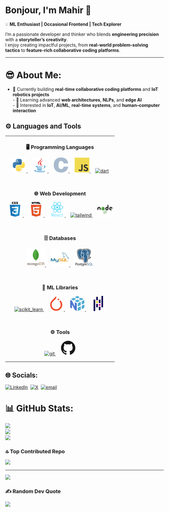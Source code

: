 # Bonjour, I'm Mahir 👋

💡 **ML Enthusiast | Occasional Frontend | Tech Explorer**  

I’m a passionate developer and thinker who blends **engineering precision** with a **storyteller’s creativity**.  
I enjoy creating impactful projects, from **real-world problem-solving tactics** to **feature-rich collaborative coding platforms**.  

---

# 😎 About Me:
- 🔭 Currently building **real-time collaborative coding platforms** and **IoT robotics projects**  <br>- 🌱 Learning advanced **web architectures**, **NLPs**, and **edge AI**  <br>- 🎯 Interested in **IoT**, **AI/ML**, **real-time systems**, and **human–computer interaction**  



## ⚙️ Languages and Tools

<div align="center">

<table>
<tr>
<td align="center" width="100%">

### 🖥️ Programming Languages
<p>
    <a href="https://www.python.org" target="_blank" rel="noreferrer">
        <img src="https://raw.githubusercontent.com/devicons/devicon/master/icons/python/python-original.svg" alt="python" width="48" height="48"/>
    </a>
    &nbsp;&nbsp;&nbsp;
    <a href="https://www.java.com" target="_blank" rel="noreferrer">
        <img src="https://raw.githubusercontent.com/devicons/devicon/master/icons/java/java-original.svg" alt="java" width="48" height="48"/>
    </a>
    &nbsp;&nbsp;&nbsp;
    <a href="https://www.cprogramming.com/" target="_blank" rel="noreferrer">
        <img src="https://raw.githubusercontent.com/devicons/devicon/master/icons/c/c-original.svg" alt="c" width="48" height="48"/>
    </a>
    &nbsp;&nbsp;&nbsp;
    <a href="https://developer.mozilla.org/en-US/docs/Web/JavaScript" target="_blank" rel="noreferrer">
        <img src="https://raw.githubusercontent.com/devicons/devicon/master/icons/javascript/javascript-original.svg" alt="javascript" width="48" height="48"/>
    </a>
    &nbsp;&nbsp;&nbsp;
    <a href="https://dart.dev" target="_blank" rel="noreferrer">
        <img src="https://www.vectorlogo.zone/logos/dartlang/dartlang-icon.svg" alt="dart" width="48" height="48"/>
    </a>
</p>

<br/>

### 🌐 Web Development
<p>
    <a href="https://www.w3schools.com/css/" target="_blank" rel="noreferrer">
        <img src="https://raw.githubusercontent.com/devicons/devicon/master/icons/css3/css3-original-wordmark.svg" alt="css3" width="48" height="48"/>
    </a>
    &nbsp;&nbsp;&nbsp;
    <a href="https://www.w3.org/html/" target="_blank" rel="noreferrer">
        <img src="https://raw.githubusercontent.com/devicons/devicon/master/icons/html5/html5-original-wordmark.svg" alt="html5" width="48" height="48"/>
    </a>
    &nbsp;&nbsp;&nbsp;
    <a href="https://reactjs.org/" target="_blank" rel="noreferrer">
        <img src="https://raw.githubusercontent.com/devicons/devicon/master/icons/react/react-original-wordmark.svg" alt="react" width="48" height="48"/>
    </a>
    &nbsp;&nbsp;&nbsp;
    <a href="https://tailwindcss.com/" target="_blank" rel="noreferrer">
        <img src="https://www.vectorlogo.zone/logos/tailwindcss/tailwindcss-icon.svg" alt="tailwind" width="48" height="48"/>
    </a>
    &nbsp;&nbsp;&nbsp;
    <a href="https://nodejs.org" target="_blank" rel="noreferrer">
        <img src="https://raw.githubusercontent.com/devicons/devicon/master/icons/nodejs/nodejs-original-wordmark.svg" alt="nodejs" width="48" height="48"/>
    </a>
</p>

<br/>

### 🗄️ Databases
<p>
    <a href="https://www.mongodb.com/" target="_blank" rel="noreferrer">
        <img src="https://raw.githubusercontent.com/devicons/devicon/master/icons/mongodb/mongodb-original-wordmark.svg" alt="mongodb" width="58" height="58"/>
    </a>
    &nbsp;&nbsp;&nbsp;
    <a href="https://www.mysql.com/" target="_blank" rel="noreferrer">
        <img src="https://raw.githubusercontent.com/devicons/devicon/master/icons/mysql/mysql-original-wordmark.svg" alt="mysql" width="58" height="58"/>
    </a>
    &nbsp;&nbsp;&nbsp;
    <a href="https://www.postgresql.org" target="_blank" rel="noreferrer">
        <img src="https://raw.githubusercontent.com/devicons/devicon/master/icons/postgresql/postgresql-original-wordmark.svg" alt="postgresql" width="58" height="58"/>
    </a>
</p>

<br/>

### 🧠 ML Libraries
<p>
    <a href="https://scikit-learn.org/" target="_blank" rel="noreferrer">
        <img src="https://upload.wikimedia.org/wikipedia/commons/0/05/Scikit_learn_logo_small.svg" alt="scikit_learn" width="48" height="48"/>
    </a>
    &nbsp;&nbsp;&nbsp;
    <a href="https://pytorch.org/" target="_blank" rel="noreferrer">
        <img src="https://raw.githubusercontent.com/devicons/devicon/master/icons/pytorch/pytorch-original.svg" alt="pytorch" width="48" height="48"/>
    </a>
    &nbsp;&nbsp;&nbsp;
    <a href="https://numpy.org/" target="_blank" rel="noreferrer">
        <img src="https://raw.githubusercontent.com/devicons/devicon/master/icons/numpy/numpy-original.svg" alt="numpy" width="48" height="48"/>
    </a>
    &nbsp;&nbsp;&nbsp;
    <a href="https://pandas.pydata.org/" target="_blank" rel="noreferrer">
        <img src="https://raw.githubusercontent.com/devicons/devicon/master/icons/pandas/pandas-original.svg" alt="pandas" width="48" height="48"/>
    </a>
</p>

<br/>

### ⚙️ Tools
<p>
    <a href="https://git-scm.com/" target="_blank" rel="noreferrer">
        <img src="https://www.vectorlogo.zone/logos/git-scm/git-scm-icon.svg" alt="git" width="48" height="48"/>
    </a>
    &nbsp;&nbsp;&nbsp;
    <a href="https://github.com/" target="_blank" rel="noreferrer">
        <img src="https://raw.githubusercontent.com/devicons/devicon/master/icons/github/github-original.svg" alt="github" width="48" height="48"/>
    </a>
</p>

</td>
</tr>
</table>

</div>


## 🌐 Socials:
[![LinkedIn](https://img.shields.io/badge/LinkedIn-%230077B5.svg?logo=linkedin&logoColor=white)](https://linkedin.com/in/mahir-ashef-011776290)&nbsp;&nbsp;[![X](https://img.shields.io/badge/X-black.svg?logo=X&logoColor=white)](https://x.com/@skmahirashef04)&nbsp;&nbsp;[![email](https://img.shields.io/badge/Email-D14836?logo=gmail&logoColor=white)](mailto:skmahirashef04@gmail.com) 
# 📊 GitHub Stats:
![](https://github-readme-stats.vercel.app/api?username=Mahir-o4&theme=aura&hide_border=false&include_all_commits=true&count_private=true)<br/>
![](https://nirzak-streak-stats.vercel.app/?user=Mahir-o4&theme=aura&hide_border=false)<br/>
![](https://github-readme-stats.vercel.app/api/top-langs/?username=Mahir-o4&theme=aura&hide_border=false&include_all_commits=true&count_private=true&layout=compact)


### 🔝 Top Contributed Repo
![](https://github-contributor-stats.vercel.app/api?username=Mahir-o4&limit=5&theme=aura&combine_all_yearly_contributions=true)

---
[![](https://visitcount.itsvg.in/api?id=Mahir-o4&icon=0&color=0)](https://visitcount.itsvg.in)

### ✍️ Random Dev Quote
![](https://quotes-github-readme.vercel.app/api?type=horizontal&theme=radical)


